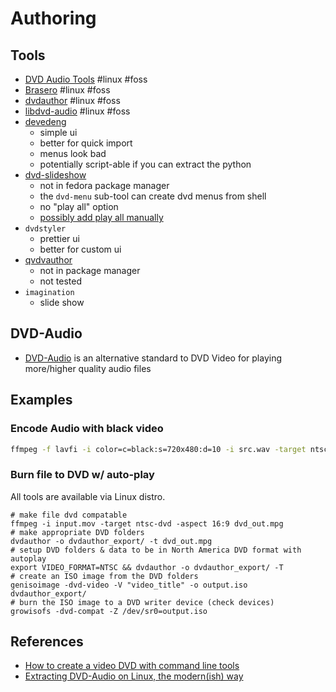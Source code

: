 # Authoring

## Tools

- [DVD Audio Tools](https://dvd-audio.sourceforge.io/) #linux #foss
- [Brasero](https://github.com/GNOME/brasero) #linux #foss
- [dvdauthor](https://github.com/ldo/dvdauthor) #linux #foss 
- [libdvd-audio](https://github.com/tuffy/libdvd-audio) #linux #foss
- [devedeng](https://gitlab.com/rastersoft/devedeng/-/tags)
    - simple ui
    - better for quick import
    - menus look bad
    - potentially script-able if you can extract the python
- [dvd-slideshow](https://sourceforge.net/projects/dvd-slideshow/files)
    - not in fedora package manager
    - the `dvd-menu` sub-tool can create dvd menus from shell
    - no "play all" option
    - [possibly add play all manually](https://forum.videohelp.com/threads/193620-Q-Multiple-titles-chapter-menus-in-dvdauthorgui-dvdauthor)
- `dvdstyler`
    - prettier ui
    - better for custom ui
- [qvdvauthor](http://qdvdauthor.sourceforge.net/)
    - not in package manager
    - not tested
- `imagination`
    - slide show

## DVD-Audio

- [DVD-Audio](https://en.wikipedia.org/wiki/DVD-Audio) is an alternative standard to DVD Video for playing more/higher quality audio files

## Examples

### Encode Audio with black video

```sh
ffmpeg -f lavfi -i color=c=black:s=720x480:d=10 -i src.wav -target ntsc-dvd -aspect 16:9 -c:v mpeg2video dest.mpg
```

### Burn file to DVD w/ auto-play

All tools are available via Linux distro.

```shell
# make file dvd compatable
ffmpeg -i input.mov -target ntsc-dvd -aspect 16:9 dvd_out.mpg
# make appropriate DVD folders
dvdauthor -o dvdauthor_export/ -t dvd_out.mpg
# setup DVD folders & data to be in North America DVD format with autoplay
export VIDEO_FORMAT=NTSC && dvdauthor -o dvdauthor_export/ -T
# create an ISO image from the DVD folders
genisoimage -dvd-video -V "video_title" -o output.iso dvdauthor_export/
# burn the ISO image to a DVD writer device (check devices)
growisofs -dvd-compat -Z /dev/sr0=output.iso
```

## References

- [How to create a video DVD with command line tools](https://evilshit.wordpress.com/2015/08/10/how-to-create-a-video-dvd-with-command-line-tools)
- [Extracting DVD-Audio on Linux, the modern(ish) way](https://shkspr.mobi/blog/2019/01/extracting-dvd-audio-on-linux-the-modernish-way/)

